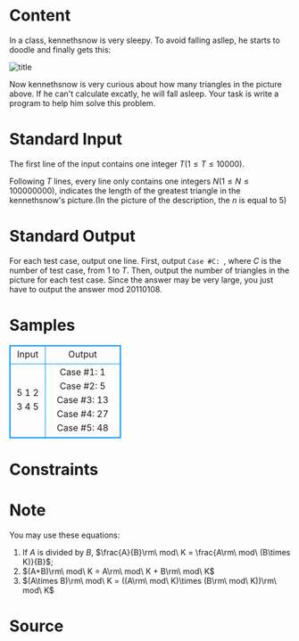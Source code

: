 
# Content

In a class, kennethsnow is very sleepy. To avoid falling asllep, he starts to doodle and finally gets this:

![title](/source/lutece/count-triangles/img/aHR0cHM6Ly9hY20udWVzdGMuZWR1LmNuL21lZGlhL2ltYWdlL3Byb2JsZW0vMzIyLzIwMTQwNDEwMTQyMjEwMDE1MTQuanBn.jpg)

Now kennethsnow is very curious about how many triangles in the picture above. If he can't calculate excatly, he will fall asleep. Your task is write a program to help him solve this problem.

# Standard Input

The first line of the input contains one integer $T$($1\leq T\leq 10000$).

Following $T$ lines, every line only contains one integers $N$($1\leq N\leq 100000000$), indicates the length of the greatest triangle in the kennethsnow's picture.(In the picture of the description, the $n$ is equal to $5$)

# Standard Output

For each test case, output one line. First, output `Case #C: `, where $C$ is the number of test case, from $1$ to $T$. Then, output the number of triangles in the picture for each test case. Since the answer may be very large, you just have to output the answer mod $20110108$.

# Samples

<style>
        table,table tr th, table tr td { border:1px solid #0094ff; }
        table { width: 200px; min-height: 25px; line-height: 25px; text-align: center; border-collapse: collapse;}   
    </style>
<table>
	<tr>
		<td>Input</td>
		<td>Output</td>
	</tr>
<tr><td>5
1
2
3
4
5</td><td>Case #1: 1
Case #2: 5
Case #3: 13
Case #4: 27
Case #5: 48</td></tr></table>


# Constraints



# Note

You may use these equations:
1. If $A$ is divided by $B$, $\frac{A}{B}\rm\ mod\ K = \frac{A\rm\ mod\ (B\times K)}{B}$;
2. $(A+B)\rm\ mod\ K = A\rm\ mod\ K + B\rm\ mod\ K$
3. $(A\times B)\rm\ mod\ K = ((A\rm\ mod\ K)\times (B\rm\ mod\ K))\rm\ mod\ K$

# Source


